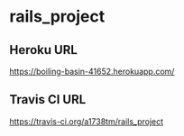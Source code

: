 # rails_project

## Heroku URL
https://boiling-basin-41652.herokuapp.com/

## Travis CI URL
https://travis-ci.org/a1738tm/rails_project

